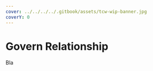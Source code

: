 ```yaml
---
cover: ../../../../.gitbook/assets/tcw-wip-banner.jpg
coverY: 0
---
```


# Govern Relationship

Bla
